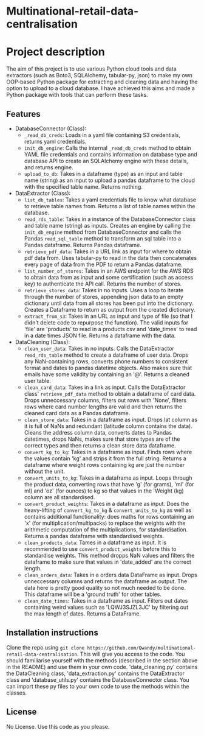 # Multinational-retail-data-centralisation

# Project description

The aim of this project is to use various Python cloud tools and data extractors (such as Boto3, SQLAlchemy, tabular-py, json) to make my own OOP-based Python package for extracting and cleaning data and having the option to upload to a cloud database. I have achieved this aims and made a Python package with tools that can perform these tasks.

## Features
- DatabaseConnector (Class):
    - `_read_db_creds`: Loads in a yaml file containing S3 credentials, returns yaml credentials.
    - `init_db_engine`: Calls the internal `_read_db_creds` method to obtain YAML file credentials and contains information on database type and database API to create an SQLAlchemy engine with these details, and returns engine.
    - `upload_to_db`: Takes in a dataframe (type) as an input and table name (string) as an input to upload a pandas dataframe to the cloud with the specified table name. Returns nothing.
- DataExtractor (Class):
   - `list_db_tables`: Takes a yaml credentials file to know what database to retrieve table names from. Returns a list of table names within the database.
   - `read_rds_table`: Takes in a instance of the DatabaseConnector class and table name (string) as inputs. Creates an engine by calling the `init_db_engine` method from DatabaseConnector and calls the Pandas `read_sql_table` method to transform an sql table into a Pandas dataframe. Returns Pandas dataframe.
   - `retrieve_pdf_data`: Takes in a URL link as input for where to obtain pdf data from. Uses tabular-py to read in the data then concatenates every page of data from the PDF to return a Pandas dataframe.
   - `list_number_of_stores`: Takes in an AWS endpoint for the AWS RDS to obtain data from as input and some certification (such as access key) to authenticate the API call. Returns the number of stores.
   - `retrieve_stores_data`: Takes in no inputs. Uses a loop to iterate through the number of stores, appending json data to an empty dictionary until data from all stores has been put into the dictionary. Creates a Dataframe to return as output from the created dictionary.
   - `extract_from_s3`: Takes in an URL as input and type of file (so that I didn't delete code to repurpose the function). The valid inputs for 'file' are 'products' to read in a products csv and 'date_times' to read in a date times  JSON file. Returns a dataframe with the data.
- DataCleaning (Class):
   - `clean_user_data`: Takes in no inputs. Calls the DataExtractor `read_rds_table` method to create a dataframe of user data. Drops any NaN-containing rows, converts phone numbers to consistent format and dates to pandas datetime objects. Also makes sure that emails have some validity by containing an '@'. Returns a cleaned user table.
   - `clean_card_data`: Takes in a link as input. Calls the DataExtractor class' `retrieve_pdf_data` method to obtain a dataframe of card data. Drops unneccessary columns, filters out rows with 'None', filters rows where card number lengths are valid and then returns the cleaned card data as a Pandas dataframe.
   - `clean_store_data`: Takes in a dataframe as input. Drops lat column as it is full of NaNs and redundant (latitude column contains the data). Cleans the address column data, converts dates to Pandas datetimes, drops NaNs, makes sure that store types are of the correct types and then returns a clean store data dataframe.
   - `convert_kg_to_kg`: Takes in a dataframe as input.  Finds rows where the values contain 'kg' and strips it from the full string. Returns a dataframe where weight rows containing kg are just the number without the unit.
   - `convert_units_to_kg`: Takes in a dataframe as input. Loops through the product data, converting rows that have 'g' (for grams), 'ml' (for ml) and 'oz' (for ounces) to kg so that values in the 'Weight (kg) column are all standardised.
   - `convert_product_weights`: Takes in a dataframe as input.  Does the heavy-lifting of `convert_kg_to_kg` &  `convert_units_to_kg` as well as contains additional functionality: does maths for rows containing an 'x' (for multiplication/multipacks) to replace the weights with the arithmetic computation of the multiplications, for standardisation. Returns a pandas dataframe with standardised weights.
   - `clean_products_data`: Tames in a dataframe as input. It is recommended to use `convert_product_weights` before this to standardise weights. This method dropps NaN values and filters the dataframe to make sure that values in 'date_added' are the correct length.
   - `clean_orders_data`: Takes in a orders data DataFrame as input. Drops unneccessary columns and returns the dataframe as output. The data here is pretty good quality so not much needed to be done. This dataframe will be a 'ground truth' for other tables.
   - `clean_date_times`: Takes in a dataframe as input. Filters out dates containing weird values such as 'LQWJ3SJZL3JC' by filtering out the max length of dates. Returns a DataFrame.

## Installation instructions

Clone the repo using `git clone https://github.com/Qwandy/multinational-retail-data-centralisation`. This will give you access to the code. You should familiarise yourself with the methods (described in the section above in the README) and use them in your own code. 'data_cleaning.py' contains the DataCleaning class, 'data_extraction.py' contains the DataExtractor class and 'database_utils.py' contains the DatabaseConnector class. You can import these py files to your own code to use the methods within the classes.

## License

No License. Use this code as you please.



